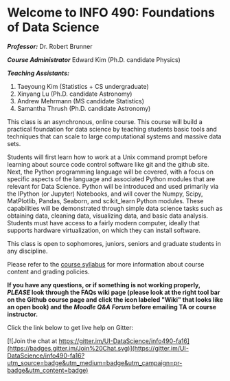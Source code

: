 # Welcome to INFO 490: Foundations of Data Science #

***Professor:*** Dr. Robert Brunner

***Course Administrator*** Edward Kim (Ph.D. candidate  Physics)

***Teaching Assistants:*** 

1. Taeyoung Kim (Statistics + CS undergraduate)
2. Xinyang Lu (Ph.D. candidate Astronomy)
3. Andrew Mehrmann (MS candidate Statistics)
4. Samantha Thrush (Ph.D. candidate Astronomy)

This class is an asynchronous, online course. This course will build a practical foundation for data science
by teaching students basic tools and techniques that can scale to large computational systems and massive data sets.

Students will first learn how to work at a Unix command prompt before learning about source code control software 
like git and the github site. Next, the Python programming language will be covered, with a focus on specific aspects
of the language and associated Python modules that are relevant for Data Science. Python will be introduced and used
primarily via the IPython (or Jupyter) Notebooks, and will cover the Numpy, Scipy, MatPlotlib, Pandas, Seaborn, and
scikit_learn Python modules. These capabilities will be demonstrated through simple data science tasks such as obtaining data,
cleaning data, visualizing data, and basic data analysis. Students must have access to a fairly modern computer, ideally 
that supports hardware virtualization, on which they can install software. 

This class is open to sophomores, juniors, seniors and graduate students in any discipline.

Please refer to the [course syllabus](orientation/syllabus.md) for more information about course content and grading policies.

**If you have any questions, or if something is not working properly, *PLEASE* look through the FAQs wiki page (please look at the right tool bar on the Github course page and click the icon labeled "Wiki" that looks like an open book) and the _Moodle Q&A Forum_ before emailing TA or course instructor.**

Click the link below to get live help on Gitter:

[![Join the chat at https://gitter.im/UI-DataScience/info490-fa16](https://badges.gitter.im/Join%20Chat.svg)](https://gitter.im/UI-DataScience/info490-fa16?utm_source=badge&utm_medium=badge&utm_campaign=pr-badge&utm_content=badge)
